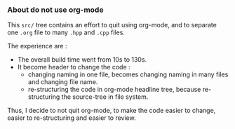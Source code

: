 ### About do not use org-mode

This `src/` tree contains an effort to quit using org-mode,
and to separate one `.org` file to many `.hpp` and `.cpp` files.

The experience are :
- The overall build time went from 10s to 130s.
- It become header to change the code :
  - changing naming in one file,
    becomes changing naming in many files and changing file name.
  - re-structuring the code in org-mode headline tree,
    because re-structuring the source-tree in file system.

Thus, I decide to not quit org-mode,
to make the code easier to change,
easier to re-structuring
and easier to review.
